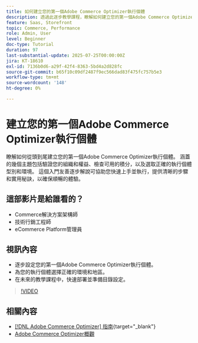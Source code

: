 ```yaml
---
title: 如何建立您的第一個Adobe Commerce Optimizer執行個體
description: 透過此逐步教學課程，瞭解如何建立您的第一個Adobe Commerce Optimizer執行個體。
feature: Saas, Storefront
topic: Commerce, Performance
role: Admin, User
level: Beginner
doc-type: Tutorial
duration: 97
last-substantial-update: 2025-07-25T00:00:00Z
jira: KT-18610
exl-id: 7136b0d6-a29f-42f4-8363-5bd4a2d828fc
source-git-commit: b65f10c09df2487f9ec566dad83f475fc757b5e3
workflow-type: tm+mt
source-wordcount: '148'
ht-degree: 0%

---
```


# 建立您的第一個Adobe Commerce Optimizer執行個體

瞭解如何從頭到尾建立您的第一個Adobe Commerce Optimizer執行個體。 涵蓋的幾個主題包括驗證您的組織和權益、檢查可用的積分，以及選取正確的執行個體型別和環境。 這個入門友善逐步解說可協助您快速上手並執行，提供清晰的步驟和實用秘訣，以確保順暢的體驗。

## 這部影片是給誰看的？

* Commerce解決方案架構師
* 技術行銷工程師
* eCommerce Platform管理員

## 視訊內容

* 逐步設定您的第一個Adobe Commerce Optimizer執行個體。
* 為您的執行個體選擇正確的環境和地區。
* 在未來的教學課程中，快速部署並準備目錄設定。

>[!VIDEO](https://video.tv.adobe.com/v/3469877?learn=on&enablevpops)

## 相關內容

* [[!DNL Adobe Commerce Optimizer] 指南](https://experienceleague.adobe.com/zh-hant/docs/commerce/optimizer/overview){target="_blank"}
* [Adobe Commerce Optimizer概觀](https://experienceleague.adobe.com/zh-hant/docs/commerce-learn/tutorials/adobe-commerce-optimizer/overview)
